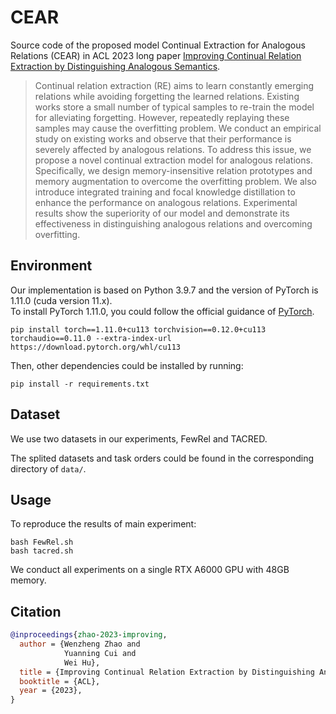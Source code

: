 # CEAR
Source code of the proposed model Continual Extraction for Analogous Relations (CEAR) in ACL 2023 long paper [Improving Continual Relation Extraction by Distinguishing Analogous Semantics](https://arxiv.org/pdf/2305.06620.pdf).

> Continual relation extraction (RE) aims to learn constantly emerging relations while avoiding forgetting the learned relations. Existing works store a small number of typical samples to re-train the model for alleviating forgetting. However, repeatedly replaying these samples may cause the overfitting problem. We conduct an empirical study on existing works and observe that their performance is severely affected by analogous relations. To address this issue, we propose a novel continual extraction model for analogous relations. Specifically, we design memory-insensitive relation prototypes and memory augmentation to overcome the overfitting problem. We also introduce integrated training and focal knowledge distillation to enhance the performance on analogous relations. Experimental results show the superiority of our model and demonstrate its effectiveness in distinguishing analogous relations and overcoming overfitting.

## Environment
Our implementation is based on Python 3.9.7 and the version of PyTorch is 1.11.0 (cuda version 11.x).  
To install PyTorch 1.11.0, you could follow the official guidance of [PyTorch](https://pytorch.org/).  

```
pip install torch==1.11.0+cu113 torchvision==0.12.0+cu113 torchaudio==0.11.0 --extra-index-url https://download.pytorch.org/whl/cu113
```

Then, other dependencies could be installed by running:
```
pip install -r requirements.txt
```

## Dataset
We use two datasets in our experiments, FewRel and TACRED.

The splited datasets and task orders could be found in the corresponding directory of `data/`.


## Usage

To reproduce the results of main experiment:
```
bash FewRel.sh
bash tacred.sh
```

We conduct all experiments on a single RTX A6000 GPU with 48GB memory.


## Citation
```bibtex
@inproceedings{zhao-2023-improving,
  author = {Wenzheng Zhao and
            Yuanning Cui and
            Wei Hu},
  title = {Improving Continual Relation Extraction by Distinguishing Analogous Semantics},
  booktitle = {ACL},
  year = {2023},
}
```
